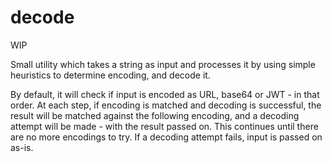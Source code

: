 # decode

WIP

Small utility which takes a string as input and processes it by using simple heuristics to determine encoding, and decode it.

By default, it will check if input is encoded as URL, base64 or JWT - in that order. At each step, if encoding is matched and decoding is successful, the result will be matched against the following encoding, and a decoding attempt will be made - with the result passed on. This continues until there are no more encodings to try. If a decoding attempt fails, input is passed on as-is.

